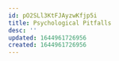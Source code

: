 ```yaml
---
id: pO2SLl3KtFJAyzwKfjp5i
title: Psychological Pitfalls
desc: ''
updated: 1644961726956
created: 1644961726956
---
```


